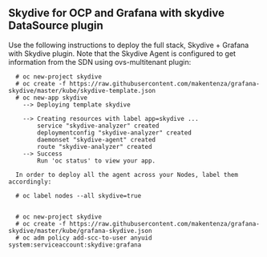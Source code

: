## Skydive for OCP and Grafana with skydive DataSource plugin

Use the following instructions to deploy the full stack, Skydive + Grafana with Skydive plugin. Note that the Skydive Agent is configured to get information from the SDN using ovs-multitenant plugin:

      # oc new-project skydive
      # oc create -f https://raw.githubusercontent.com/makentenza/grafana-skydive/master/kube/skydive-template.json
      # oc new-app skydive
        --> Deploying template skydive

        --> Creating resources with label app=skydive ...
            service "skydive-analyzer" created
            deploymentconfig "skydive-analyzer" created
            daemonset "skydive-agent" created
            route "skydive-analyzer" created
        --> Success
            Run 'oc status' to view your app.

      In order to deploy all the agent across your Nodes, label them accordingly:
      
      # oc label nodes --all skydive=true


      # oc new-project skydive
      # oc create -f https://raw.githubusercontent.com/makentenza/grafana-skydive/master/kube/grafana-skydive.json
      # oc adm policy add-scc-to-user anyuid system:serviceaccount:skydive:grafana
